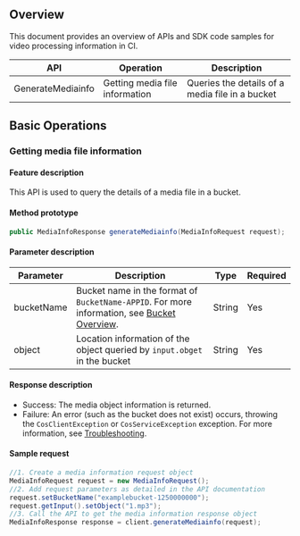 
## Overview

This document provides an overview of APIs and SDK code samples for video processing information in CI.

| API | Operation |  Description |
| ------------------------------------------------------------ | ------------------ | ---------------------------------- |
| GenerateMediainfo | Getting media file information | Queries the details of a media file in a bucket |

## Basic Operations

### Getting media file information

#### Feature description

This API is used to query the details of a media file in a bucket.

#### Method prototype

```java
public MediaInfoResponse generateMediainfo(MediaInfoRequest request);
```

#### Parameter description


| Parameter | Description | Type | Required |
| ---------- | ------------------------------------------------------------ | ------ |---|
| bucketName | Bucket name in the format of `BucketName-APPID`. For more information, see [Bucket Overview](https://intl.cloud.tencent.com/document/product/436/13312). | String | Yes |
| object | Location information of the object queried by `input.obget` in the bucket | String | Yes |

#### Response description

- Success: The media object information is returned.
- Failure: An error (such as the bucket does not exist) occurs, throwing the `CosClientException` or `CosServiceException` exception. For more information, see [Troubleshooting](https://intl.cloud.tencent.com/document/product/436/31537).

#### Sample request

```java
//1. Create a media information request object
MediaInfoRequest request = new MediaInfoRequest();
//2. Add request parameters as detailed in the API documentation
request.setBucketName("examplebucket-1250000000");
request.getInput().setObject("1.mp3");
//3. Call the API to get the media information response object
MediaInfoResponse response = client.generateMediainfo(request);
```
